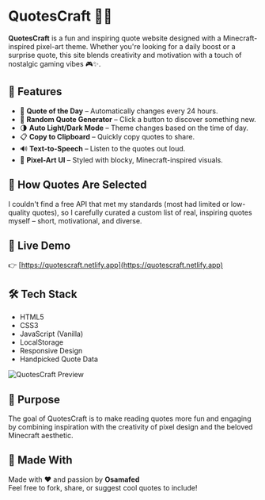 # QuotesCraft 📜🧱

**QuotesCraft** is a fun and inspiring quote website designed with a Minecraft-inspired pixel-art theme. Whether you're looking for a daily boost or a surprise quote, this site blends creativity and motivation with a touch of nostalgic gaming vibes 🎮✨.

## 🌟 Features

- 📜 **Quote of the Day** – Automatically changes every 24 hours.
- 🔁 **Random Quote Generator** – Click a button to discover something new.
- 🌗 **Auto Light/Dark Mode** – Theme changes based on the time of day.
- 📋 **Copy to Clipboard** – Quickly copy quotes to share.
- 🔊 **Text-to-Speech** – Listen to the quotes out loud.
- 🧱 **Pixel-Art UI** – Styled with blocky, Minecraft-inspired visuals.

## 🔧 How Quotes Are Selected

I couldn't find a free API that met my standards (most had limited or low-quality quotes), so I carefully curated a custom list of real, inspiring quotes myself – short, motivational, and diverse.

## 🚀 Live Demo

👉 [https://quotescraft.netlify.app](https://quotescraft.netlify.app)

## 🛠️ Tech Stack

- HTML5  
- CSS3  
- JavaScript (Vanilla)  
- LocalStorage  
- Responsive Design  
- Handpicked Quote Data

![QuotesCraft Preview](https://quotescraft.netlify.app/assets/og-image.png)

## 🎯 Purpose

The goal of QuotesCraft is to make reading quotes more fun and engaging by combining inspiration with the creativity of pixel design and the beloved Minecraft aesthetic.

## 🙌 Made With

Made with ❤️ and passion by **Osamafed**  
Feel free to fork, share, or suggest cool quotes to include!
